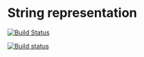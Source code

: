 # String representation

[![Build Status](https://travis-ci.org/coolhunter1994/Laba2-Ra-.svg)](https://github.com/coolhunter1994/Laba2-Ra-)

[![Build status](https://ci.appveyor.com/api/projects/status/de8oc4u77qc8cqo2?svg=true)](https://ci.appveyor.com/project/Emelyanovalex/laba2-string)
